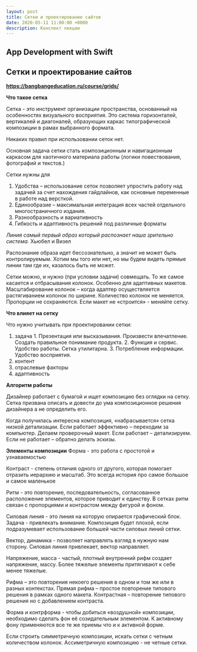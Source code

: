 ```yaml
---
layout: post
title: Сетки и проектирование сайтов
date: 2020-05-11 11:00:00 +0000
description: Конспект лекции
---
```


## App Development with Swift ##

## Сетки и проектирование сайтов ##

**https://bangbangeducation.ru/course/grids/**

**Что такое сетка**

Сетка - это инструмент организации пространства, основанный на особенностях визуального восприятия. Это система горизонталей, вертикалей и диагоналей, образующих каркас типографической композиции в рамах выбранного формата.

Никаких правил при использовании сеток нет.

Основная задача сетки стать композиционным и навигационным каркасом для хаотичного материала работы (логики повествования, фотографий и текстов.)

Сетки нужны для
1. Удобства – использование сеток позволяет упростить работу над задачей за счет нахождения гайдлайнов, как основные переменные в работе над версткой.
2. Единообразие – максимальная интеграция всех частей отдельного многостраничного издания. 
3. Разнообразность и вариативность
4. Гибкость и адаптивность решений под различные форматы

*Линия самый первый образ который распознает наша зрительно система.*
	Хьюбел и Визел

Распознание образа идет бессознательно, а значит не может быть контролируемым. Хотим мы того или нет, но мы будем видеть прямые линии там где их, казалось быть не может.

Сетки можно, и нужно (при условии задачи) совмещать. То же самое касается и отбрасывания колонок. Особенно для адаптивных макетов.
Масштабирование колонок – когда адаптер осуществляется растягиванием колонок по ширине. Количество колонок не меняется. Пропорции не сохраняются.
Если макет не «строится» - меняйте сетку.


**Что влияет на сетку**

Что нужно учитывать при проектировании сетки:
1. задача
        1. Презентация или высказывания. Произвести впечатление. Создать правильное понимание продукта.
        2. Функция и сервис. Удобство работы. Сетка утилитарна.
        3. Потребление информации. Удобство восприятия. 
2. контент
3. отраслевые факторы
4. адаптивность


**Алгоритм работы**

Дизайнер работает с бумагой и ищет композицию без оглядки на сетку.
Сетка призвана описать и довести до ума композиционное решения дизайнера а не определить его.

Когда получилась интересна композиция, «набрасывается» сетка низкой детализации.
Если работает эффективно – переходим за компьютер. Делаем проверочный макет.
Если работает – детализируем. 
Если не работает – обратно делать эскизы.

**Элементы композиции**
Форма - это работа с простотой и узнаваемостью

Контраст - степень отличия одного от другого, которая помогает отразить иерархию и масштаб. Это всегда история про самое большое и самое маленькое

Ритм - это повторение, последовательность, согласованное расположение элементов, которое приводит к единству. В сетках ритм связан с пропорциями и контрастом между фигурой и фоном.

Силовая линия - это линия на которую опирается графический блок. 
Задача - привлекать внимание.
Композиция будет плохой, если подразумевает использование большей части силовых линий сетки. 

Вектор, динамика -  позволяет направлять взгляд в нужную нам сторону.
Силовая линия привлекает, вектор направляет.

Напряжение, масса - частый, плотный внутренний рифм создает напряжение, массу.
Более тяжелые элементы притягивают к себе менее тяжелые.

Рифма – это повторения некоего решения в одном и том же или в разных контекстах.
Прямая рифма – простое повторение типового решения в рамках одного макета.
Контрастная – повторение типового решения но с добавлением контраста.

Форма и контрформа - чтобы добиться «воздушной» композиции, необходимо сделать фон её созидательным элементом.
К активному фону применяются все те же приемы что и к активной форме.

Если строить симметричную композиции, искать сетки с четным количеством колонок.
Ассиметричную композицию - не четные сетки.

